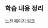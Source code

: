 ## 학습 내용 정리

[노션 페이지 링크](https://hminn.notion.site/TIL-Assignment-11-ad233782ef0744e5a1218270779270dc)
